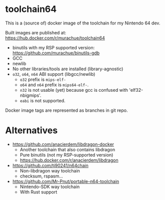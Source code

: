 # toolchain64

This is a (source of) docker image of the toolchain for my Nintendo 64 dev.

Built images are published at: https://hub.docker.com/r/murachue/toolchain64

- binutils with my RSP supported version: https://github.com/murachue/binutils-gdb
- GCC
- newlib
- No other libraries/tools are installed (library-agnostic)
- `o32`, `o64`, `n64` ABI support (libgcc/newlib)
	- `o32` prefix is `mips-elf-`
	- `o64` and `n64` prefix is `mips64-elf-`.
	- `n32` is not usable (yet) because gcc is confused with 'elf32-nbigmips'.
	- `eabi` is not supported.

Docker image tags are represented as branches in git repo.

# Alternatives

- https://github.com/anacierdem/libdragon-docker
	- Another toolchain that also contains libdragon
	- Pure binutils (not my RSP-supported version)
	- https://hub.docker.com/r/anacierdem/libdragon
- https://github.com/tj90241/n64chain
	- Non-libdragon way toolchain
	- checksum, rspasm...
- https://github.com/Mr-Pnut/portable-n64-toolchain
	- Nintendo-SDK way toolchain
	- With Rust support

